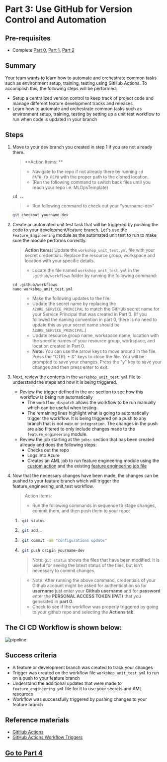 
# Part 3: Use GitHub for Version Control and Automation

## Pre-requisites
- Complete [Part 0](part_0.md), [Part 1](part_1.md), [Part 2](part_2.md)

## Summary
Your team wants to learn how to automate and orchestrate common tasks such as environment setup, training, testing using GitHub Actions. To accomplish this, the following steps will be performed:
- Setup a centralized version control to keep track of project code and manage different feature development tracks and releases
- Learn how to automate and orchestrate common tasks such as environment setup, training, testing by setting up a unit test workflow to run when code is updated in your branch

## Steps
1. Move to your dev branch you created in step 1 if you are not already there.

    > **Action Items: **

    > - Navigate to the repo if not already there by running ```cd PATH_TO_REPO``` with the proper path to the cloned location.
    > - (Run the following command to switch back files until you reach your repo i.e. MLOpsTemplate)
    ```
    cd ..
    ```


    > - Run following command to check out your "yourname-dev"
        
    ```bash
    git checkout yourname-dev
    ```

2. Create an automated unit test task that will be triggered by pushing the code to your development/feature branch. Let's use the ```Feature_Engineering``` module as the automated unit test to run to make sure the module performs correctly.

    > **Action Items:** Update the `workshop_unit_test.yml` file with your secret credentials. Replace the resource group, workspace and location with your specific details.
    > - Locate the file named `workshop_unit_test.yml` in the `.github/workflows` folder by running the following command:
    ```
    cd .github/workflows
    nano workshop_unit_test.yml
    ```
    > - Make the following updates to the file: 
    > - Update the secret name by replacing the ```AZURE_SERVICE_PRINCIPAL``` to match the GitHub secret name for your Service Principal that was created in Part 0. (If you followed the naming convention in part 0, there is no need to update this as your secret name should be ```AZURE_SERVICE_PRINCIPAL```.)
    > - Update resource group name, workspace name, location with the specific names of your resource group, workspace, and location created in Part 0.
    > - **Note:** You can use the arrow keys to move around in the file. Press the "CTRL + X" keys to close the file. You will be prompted to save your changes. Press the "y" key to save your changes and then press enter to exit.

3. Next, review the contents in the ```workshop_unit_test.yml``` file to understand the steps and how it is being triggered.

    - Review the trigger defined in the `on:` section to see how this workflow is being run automatically
        - The `workflow_dispatch` allows the workflow to be run manually which can be useful when testing.
        - The remaining lines highlight what is going to automatically trigger the workflow. It is being triggered on a push to any branch that is not `main` or `integration`. The changes in the push are also filtered to only include changes made to the `feature_engineering` module. 
    -  Review the job starting at the `jobs:` section that has been created already and does the following steps:
        - Checks out the repo
        - Logs into Azure
        - Creates an AML job to run feature engineering module using the [custom action](../../../.github/actions/aml-job-create/action.yaml) and the existing [feature engineering job file](../core/data_engineering/feature_engineering.yml)

4. Now that the necessary changes have been made, the changes can be pushed to your feature branch which will trigger the feature_engineering_unit_test workflow.

    > Action Items:
    > - Run the following commands in sequence to stage changes, commit them, and then push them to your repo:
    1. ```bash 
        git status
        ```
    2. ```bash 
        git add .
        ```
    3. ```bash
        git commit -am "configurations update"
        ```
    4. ```bash
        git push origin yourname-dev
        ```
        > Note: `git status` shows the files that have been modified. It is useful for seeing the latest status of the files, but isn't necessary to commit changes.
    > - Note: After running the above command, credentials of your Github account might be asked for authentication so for **username** just enter your **Github username** and for **password** enter the **PERSONAL ACCESS TOKEN (PAT)** that you generated in **part 0**. 
    > - Check to see if the workflow was properly triggered by going to your github repo and selecting the **Actions tab**.

## The CI CD Workflow is shown below:
![pipeline](images/part3cicd.png)

## Success criteria
- A feature or development branch was created to track your changes
- Trigger was created on the workflow file ```workshop_unit_test.yml``` to run on a push to your feature branch
- Understand the additional updates that were made to ```feature_engineering.yml``` file for it to use your secrets and AML resources
- Workflow was successfully triggered by pushing changes to your feature branch

## Reference materials
- [GitHub Actions](https://github.com/features/actions)
- [GitHub Actions Workflow Triggers](https://docs.github.com/en/actions/using-workflows/events-that-trigger-workflows)


## [Go to Part 4](part_4.md)
